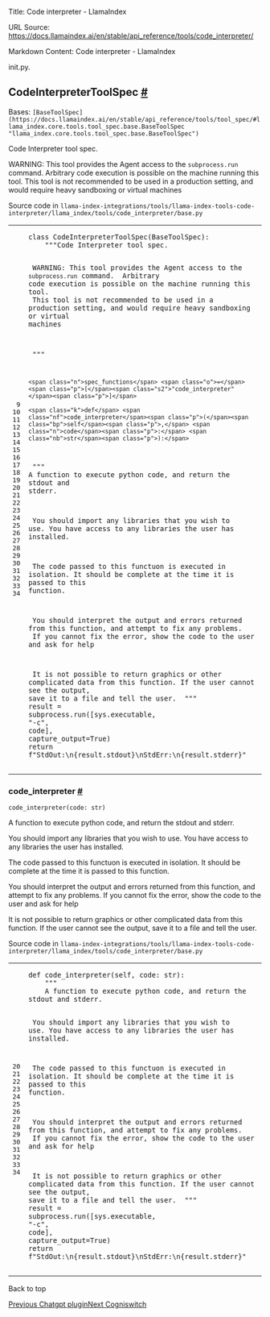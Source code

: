 Title: Code interpreter - LlamaIndex

URL Source: https://docs.llamaindex.ai/en/stable/api_reference/tools/code_interpreter/

Markdown Content:
Code interpreter - LlamaIndex


init.py.

CodeInterpreterToolSpec [#](https://docs.llamaindex.ai/en/stable/api_reference/tools/code_interpreter/#llama_index.tools.code_interpreter.CodeInterpreterToolSpec "Permanent link")
-----------------------------------------------------------------------------------------------------------------------------------------------------------------------------------

Bases: `[BaseToolSpec](https://docs.llamaindex.ai/en/stable/api_reference/tools/tool_spec/#llama_index.core.tools.tool_spec.base.BaseToolSpec "llama_index.core.tools.tool_spec.base.BaseToolSpec")`

Code Interpreter tool spec.

WARNING: This tool provides the Agent access to the `subprocess.run` command. Arbitrary code execution is possible on the machine running this tool. This tool is not recommended to be used in a production setting, and would require heavy sandboxing or virtual machines

Source code in `llama-index-integrations/tools/llama-index-tools-code-interpreter/llama_index/tools/code_interpreter/base.py`

<table class="highlighttable"><tbody><tr><td class="linenos"><div class="linenodiv"><pre><span></span><span class="normal"> 9</span>
<span class="normal">10</span>
<span class="normal">11</span>
<span class="normal">12</span>
<span class="normal">13</span>
<span class="normal">14</span>
<span class="normal">15</span>
<span class="normal">16</span>
<span class="normal">17</span>
<span class="normal">18</span>
<span class="normal">19</span>
<span class="normal">20</span>
<span class="normal">21</span>
<span class="normal">22</span>
<span class="normal">23</span>
<span class="normal">24</span>
<span class="normal">25</span>
<span class="normal">26</span>
<span class="normal">27</span>
<span class="normal">28</span>
<span class="normal">29</span>
<span class="normal">30</span>
<span class="normal">31</span>
<span class="normal">32</span>
<span class="normal">33</span>
<span class="normal">34</span></pre></div></td><td class="code"><div><pre><span></span><code><span class="k">class</span> <span class="nc">CodeInterpreterToolSpec</span><span class="p">(</span><span class="n">BaseToolSpec</span><span class="p">):</span>
<span class="w">    </span><span class="sd">"""Code Interpreter tool spec.</span>

<span class="sd">    WARNING: This tool provides the Agent access to the `subprocess.run` command.</span>
<span class="sd">    Arbitrary code execution is possible on the machine running this tool.</span>
<span class="sd">    This tool is not recommended to be used in a production setting, and would require heavy sandboxing or virtual machines</span>

<span class="sd">    """</span>

    <span class="n">spec_functions</span> <span class="o">=</span> <span class="p">[</span><span class="s2">"code_interpreter"</span><span class="p">]</span>

    <span class="k">def</span> <span class="nf">code_interpreter</span><span class="p">(</span><span class="bp">self</span><span class="p">,</span> <span class="n">code</span><span class="p">:</span> <span class="nb">str</span><span class="p">):</span>
<span class="w">        </span><span class="sd">"""</span>
<span class="sd">        A function to execute python code, and return the stdout and stderr.</span>

<span class="sd">        You should import any libraries that you wish to use. You have access to any libraries the user has installed.</span>

<span class="sd">        The code passed to this functuon is executed in isolation. It should be complete at the time it is passed to this function.</span>

<span class="sd">        You should interpret the output and errors returned from this function, and attempt to fix any problems.</span>
<span class="sd">        If you cannot fix the error, show the code to the user and ask for help</span>

<span class="sd">        It is not possible to return graphics or other complicated data from this function. If the user cannot see the output, save it to a file and tell the user.</span>
<span class="sd">        """</span>
        <span class="n">result</span> <span class="o">=</span> <span class="n">subprocess</span><span class="o">.</span><span class="n">run</span><span class="p">([</span><span class="n">sys</span><span class="o">.</span><span class="n">executable</span><span class="p">,</span> <span class="s2">"-c"</span><span class="p">,</span> <span class="n">code</span><span class="p">],</span> <span class="n">capture_output</span><span class="o">=</span><span class="kc">True</span><span class="p">)</span>
        <span class="k">return</span> <span class="sa">f</span><span class="s2">"StdOut:</span><span class="se">\n</span><span class="si">{</span><span class="n">result</span><span class="o">.</span><span class="n">stdout</span><span class="si">}</span><span class="se">\n</span><span class="s2">StdErr:</span><span class="se">\n</span><span class="si">{</span><span class="n">result</span><span class="o">.</span><span class="n">stderr</span><span class="si">}</span><span class="s2">"</span>
</code></pre></div></td></tr></tbody></table>

### code\_interpreter [#](https://docs.llamaindex.ai/en/stable/api_reference/tools/code_interpreter/#llama_index.tools.code_interpreter.CodeInterpreterToolSpec.code_interpreter "Permanent link")

```
code_interpreter(code: str)
```

A function to execute python code, and return the stdout and stderr.

You should import any libraries that you wish to use. You have access to any libraries the user has installed.

The code passed to this functuon is executed in isolation. It should be complete at the time it is passed to this function.

You should interpret the output and errors returned from this function, and attempt to fix any problems. If you cannot fix the error, show the code to the user and ask for help

It is not possible to return graphics or other complicated data from this function. If the user cannot see the output, save it to a file and tell the user.

Source code in `llama-index-integrations/tools/llama-index-tools-code-interpreter/llama_index/tools/code_interpreter/base.py`

<table class="highlighttable"><tbody><tr><td class="linenos"><div class="linenodiv"><pre><span></span><span class="normal">20</span>
<span class="normal">21</span>
<span class="normal">22</span>
<span class="normal">23</span>
<span class="normal">24</span>
<span class="normal">25</span>
<span class="normal">26</span>
<span class="normal">27</span>
<span class="normal">28</span>
<span class="normal">29</span>
<span class="normal">30</span>
<span class="normal">31</span>
<span class="normal">32</span>
<span class="normal">33</span>
<span class="normal">34</span></pre></div></td><td class="code"><div><pre><span></span><code><span class="k">def</span> <span class="nf">code_interpreter</span><span class="p">(</span><span class="bp">self</span><span class="p">,</span> <span class="n">code</span><span class="p">:</span> <span class="nb">str</span><span class="p">):</span>
<span class="w">    </span><span class="sd">"""</span>
<span class="sd">    A function to execute python code, and return the stdout and stderr.</span>

<span class="sd">    You should import any libraries that you wish to use. You have access to any libraries the user has installed.</span>

<span class="sd">    The code passed to this functuon is executed in isolation. It should be complete at the time it is passed to this function.</span>

<span class="sd">    You should interpret the output and errors returned from this function, and attempt to fix any problems.</span>
<span class="sd">    If you cannot fix the error, show the code to the user and ask for help</span>

<span class="sd">    It is not possible to return graphics or other complicated data from this function. If the user cannot see the output, save it to a file and tell the user.</span>
<span class="sd">    """</span>
    <span class="n">result</span> <span class="o">=</span> <span class="n">subprocess</span><span class="o">.</span><span class="n">run</span><span class="p">([</span><span class="n">sys</span><span class="o">.</span><span class="n">executable</span><span class="p">,</span> <span class="s2">"-c"</span><span class="p">,</span> <span class="n">code</span><span class="p">],</span> <span class="n">capture_output</span><span class="o">=</span><span class="kc">True</span><span class="p">)</span>
    <span class="k">return</span> <span class="sa">f</span><span class="s2">"StdOut:</span><span class="se">\n</span><span class="si">{</span><span class="n">result</span><span class="o">.</span><span class="n">stdout</span><span class="si">}</span><span class="se">\n</span><span class="s2">StdErr:</span><span class="se">\n</span><span class="si">{</span><span class="n">result</span><span class="o">.</span><span class="n">stderr</span><span class="si">}</span><span class="s2">"</span>
</code></pre></div></td></tr></tbody></table>

Back to top

[Previous Chatgpt plugin](https://docs.llamaindex.ai/en/stable/api_reference/tools/chatgpt_plugin/)[Next Cogniswitch](https://docs.llamaindex.ai/en/stable/api_reference/tools/cogniswitch/)
